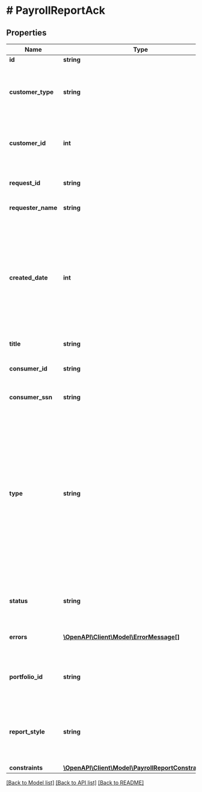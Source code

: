 # # PayrollReportAck

## Properties

Name | Type | Description | Notes
------------ | ------------- | ------------- | -------------
**id** | **string** | A report ID |
**customer_type** | **string** | The type of customer (\&quot;active\&quot; or \&quot;testing\&quot; or \&quot;\&quot; for all types) |
**customer_id** | **int** | A customer ID represented as a number. See Add Customer API for how to create a customer ID. |
**request_id** | **string** | Finicity indicator to track all activity associated with this report |
**requester_name** | **string** | Name of a Finicity partner |
**created_date** | **int** | A date in Unix epoch time (in seconds). See: [Handling Epoch Dates and Times](https://developer.mastercard.com/open-banking-us/documentation/codes-and-formats/). Note: If the report is retrieved on a day other than the day it was generated, on the header of the PDF version of the report there will be a \&quot;Retrieved Date\&quot; populated. |
**title** | **string** | Title of the report |
**consumer_id** | **string** | A consumer ID. See Create Consumer API for how to create a consumer ID. |
**consumer_ssn** | **string** | Last 4 digits of a SSN |
**type** | **string** | A report type. Possible values:  * &#x60;voi&#x60;   * &#x60;voa&#x60;   * &#x60;voaHistory&#x60;   * &#x60;history&#x60;   * &#x60;voieTxVerify&#x60;   * &#x60;voieWithReport&#x60;   * &#x60;voieWithInterview&#x60;   * &#x60;paystatement&#x60;   * &#x60;preQualVoa&#x60;   * &#x60;assetSummary&#x60;   * &#x60;voie&#x60;   * &#x60;transactions&#x60;   * &#x60;statement&#x60;   * &#x60;voiePayroll&#x60;   * &#x60;voeTransactions&#x60;   * &#x60;voePayroll&#x60;   * &#x60;cfrp&#x60;   * &#x60;cfrb&#x60;  * &#x60;barpcra&#x60;  * &#x60;barpnoncra&#x60;  * &#x60;barbcra&#x60;  * &#x60;barbftc&#x60;  * &#x60;barbnoncra&#x60; |
**status** | **string** | A report generation status. Possible values:  * &#x60;inProgress&#x60;  * &#x60;success&#x60;  * &#x60;failure&#x60; |
**errors** | [**\OpenAPI\Client\Model\ErrorMessage[]**](ErrorMessage.md) | In case errors occurred during the report generation | [optional]
**portfolio_id** | **string** | A unique identifier that will be consistent across all reports created for the same customer |
**report_style** | **string** | A report style. Possible values are directAPIPayroll, credentialedPayroll, paystatement, voieWithInterview, voieWithStatement, voieWithReport | [optional]
**constraints** | [**\OpenAPI\Client\Model\PayrollReportConstraintsOut**](PayrollReportConstraintsOut.md) |  |

[[Back to Model list]](../../README.md#models) [[Back to API list]](../../README.md#endpoints) [[Back to README]](../../README.md)
